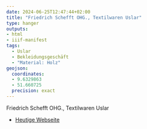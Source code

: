 ```yaml
---
date: 2024-06-25T12:47:44+02:00
title: "Friedrich Schefft OHG., Textilwaren Uslar"
type: hanger
outputs:
- html
- iiif-manifest
tags:
  - Uslar
  - Bekleidungsgeschäft
  - "Material: Holz"
geojson:
  coordinates:
  - 9.6329863
  - 51.660725
  precision: exact
---
```

Friedrich Schefft OHG., Textilwaren Uslar


<div class="notes">
<ul>
<li><a href="https://www.modehaus-schefft.de/">Heutige Webseite</a></li>
</ul>
</div>
